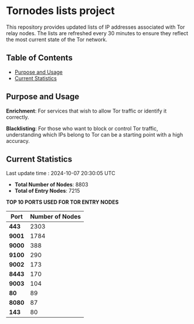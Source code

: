 # Tornodes lists project

This repository provides updated lists of IP addresses associated with Tor relay nodes. The lists are refreshed every 30 minutes to ensure they reflect the most current state of the Tor network.

## Table of Contents

- [Purpose and Usage](#purpose-and-usage)
- [Current Statistics](#current-statistics)


## Purpose and Usage

**Enrichment**: For services that wish to allow Tor traffic or identify it correctly.

**Blacklisting**: For those who want to block or control Tor traffic, understanding which IPs belong to Tor can be a starting point with a high accuracy.

## Current Statistics

Last update time : 2024-10-07 20:30:05 UTC

- **Total Number of Nodes**: 8803
- **Total of Entry Nodes**: 7215

**TOP 10 PORTS USED FOR TOR ENTRY NODES**

| **Port** | **Number of Nodes** |
|------|-----------------|
| **443**   | 2303  |
| **9001**   | 1784  |
| **9000**   | 388  |
| **9100**   | 290  |
| **9002**   | 173  |
| **8443**   | 170  |
| **9003**   | 104  |
| **80**   | 89  |
| **8080**   | 87  |
| **143**   | 80  |

